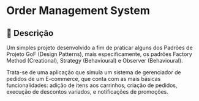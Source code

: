 # Order Management System


## 📝 Descrição

Um simples projeto desenvolvido a fim de praticar alguns dos Padrões de Projeto GoF (Design Patterns), mais especificamente, os padrões Factory Method (Creational), Strategy (Behavioural) e Observer (Behavioural).

Trata-se de uma aplicação que simula um sistema de gerenciador de pedidos de um E-commerce, que conta com as mais básicas funcionalidades: adição de itens aos carrinhos, criação de pedidos, execução de descontos variados, e notificações de promoções.
